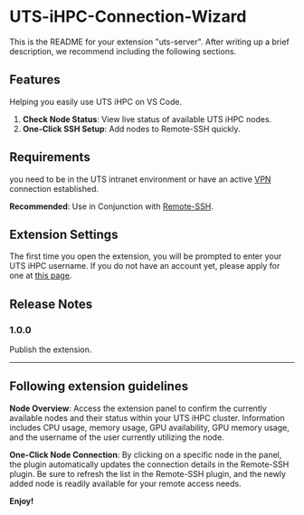# UTS-iHPC-Connection-Wizard

This is the README for your extension "uts-server". After writing up a brief description, we recommend including the following sections.

## Features

Helping you easily use UTS iHPC on VS Code.

1. **Check Node Status**: View live status of available UTS iHPC nodes.
2. **One-Click SSH Setup**: Add nodes to Remote-SSH quickly.


## Requirements

you need to be in the UTS intranet environment or have an active [VPN](https://vpn.uts.edu.au/) connection established. 

**Recommended**: Use in Conjunction with [Remote-SSH](https://marketplace.visualstudio.com/items?itemName=ms-vscode-remote.remote-ssh).

## Extension Settings

The first time you open the extension, you will be prompted to enter your UTS iHPC username. 
If you do not have an account yet, please apply for one at [this page](https://ihpc.research.uts.edu.au/login/).


## Release Notes


### 1.0.0

Publish the extension.

---

## Following extension guidelines

**Node Overview**: Access the extension panel to confirm the currently available nodes and their status within your UTS iHPC cluster. Information includes CPU usage, memory usage, GPU availability, GPU memory usage, and the username of the user currently utilizing the node. 

**One-Click Node Connection**: By clicking on a specific node in the panel, the plugin automatically updates the connection details in the Remote-SSH plugin. Be sure to refresh the list in the Remote-SSH plugin, and the newly added node is readily available for your remote access needs.


**Enjoy!**
